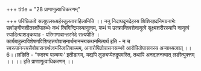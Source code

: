 +++
title = "28 प्राणाणुत्वाधिकरणम्"

+++
परिछिन्नत्वे सत्युपलब्ध्यर्हस्तूलताराहित्यमिति ।। ननु निदाघदूनदेहस्य शिशिरह्रदनिमग्रनाभेः सर्वाङ्गीणशीतर्स्शोपलब्धेः कथं त्विगिन्द्रियस्याणुत्वम्, कथं च उत्क्रान्तिवशेनाणुत्वे सूक्ष्मशरीरस्यापि नाणुत्वं स्यादित्याशङ्कयाह - परिमाणावान्तरभेदे सत्यपीति । कार्यबाहुल्यविशेषणविशिष्टतयोपासनार्थमानन्त्यकथनमित्यर्थ इति - न च स्वरूपानन्त्यसैवोपासनार्थत्वमस्त्वितिवाच्यम्, अनारोपितोपासनसम्भवे आरोपितोपासनस्य अन्याथ्यत्वात् ।।6।।लङिति - "रुदश्च पञ्चम्यः' इतीडागम्, यद्यपि लुङ्यप्येतद्रूपमस्ति, तथापि अनद्यतनत्वात् लङीत्युक्त्तम् ।। ।। इति प्राणाणुत्वाधिकरणम् ।।